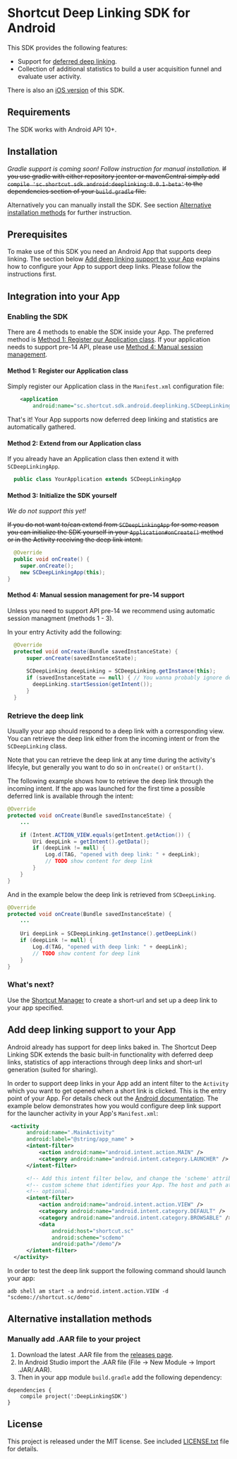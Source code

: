 # Shortcut Deep Linking SDK for Android

This SDK provides the following features:

- Support for [deferred deep linking](https://en.wikipedia.org/wiki/Deferred_deep_linking).
- Collection of additional statistics to build a user acquisition funnel and evaluate user activity.

There is also an [iOS version](https://github.com/shortcutmedia/shortcut-deeplink-sdk-ios) of this SDK.

## Requirements

The SDK works with Android API 10+.

## Installation 

_Gradle support is coming soon! Follow instruction for manual installation._ ~~If you use gradle with either repository jcenter or mavenCentral simply add `compile 'sc.shortcut.sdk.android:deeplinking:0.0.1-beta'` to the dependencies section of your `build.gradle` file.~~

Alternatively you can manually install the SDK. See section [Alternative installation methods](#alternative-installation-methods) for further instruction.


## Prerequisites

To make use of this SDK you need an Android App that supports deep linking. The section below [Add deep linking support to your App](#add-deep-linking-support-to-your-app) explains how to configure your App to support deep links. Please follow the instructions first.

## Integration into your App

### Enabling the SDK

There are 4 methods to enable the SDK inside your App. The preferred method is [Method 1: Register our Application class](#method-1-register-our-application-class). If your application needs to support pre-14 API, please use [Method 4: Manual session management](#method-4-manual-session-management-for-pre-14-support).

#### Method 1: Register our Application class

Simply register our Application class in the `Manifest.xml` configuration file:

```xml
    <application
        android:name="sc.shortcut.sdk.android.deeplinking.SCDeepLinkingApp"
```

That's it! Your App supports now deferred deep linking and statistics are automatically gathered. 

#### Method 2: Extend from our Application class

If you already have an Application class then extend it with `SCDeepLinkingApp`.

```java
  public class YourApplication extends SCDeepLinkingApp
```

#### Method 3: Initialize the SDK yourself 

_We do not support this yet!_

~~If you do not want to/can extend from `SCDeepLinkingApp` for some 
reason you can initialize the SDK yourself in your
`Application#onCreate()` method or in the Activity receiving the 
deep link intent.~~ 

```java
  @Override
  public void onCreate() {
    super.onCreate();
    new SCDeepLinkingApp(this);
}
```

#### Method 4: Manual session management for pre-14 support

Unless you need to support API pre-14 we recommend using automatic session managment (methods 1 - 3). 

In your entry Activity add the following: 

```java
  @Override
  protected void onCreate(Bundle savedInstanceState) {
      super.onCreate(savedInstanceState);
      
      SCDeepLinking deepLinking = SCDeepLinking.getInstance(this);
      if (savedInstanceState == null) { // You wanna probably ignore device rotation
        deepLinking.startSession(getIntent());
      }
  }

```

### Retrieve the deep link

Usually your app should respond to a deep link with a corresponding view. You can retrieve the deep link either from the incoming intent or from the `SCDeepLinking` class. 

Note that you can retrieve the deep link at any time during the activity's lifecyle, but generally you want to do so in `onCreate()` or `onStart()`. 

The following example shows how to retrieve the deep link through the incoming intent. If the app was launched for the first time a possible deferred link is available through the intent:

```java
@Override
protected void onCreate(Bundle savedInstanceState) {
    ...

    if (Intent.ACTION_VIEW.equals(getIntent.getAction()) {
        Uri deepLink = getIntent().getData();
        if (deepLink != null) {
            Log.d(TAG, "opened with deep link: " + deepLink);
            // TODO show content for deep link
        }
    }
}
```

And in the example below the deep link is retrieved from `SCDeepLinking`. 

```java
@Override
protected void onCreate(Bundle savedInstanceState) {
    ...
    
    Uri deepLink = SCDeepLinking.getInstance().getDeepLink()
    if (deepLink != null) {
        Log.d(TAG, "opened with deep link: " + deepLink);
        // TODO show content for deep link
    }
}

```

### What's next?

Use the [Shortcut Manager](http://manager.shortcutmedia.com) to create a short-url and set up a deep link to your app specified.

## Add deep linking support to your App

Android already has support for deep links baked in. The Shortcut Deep Linking SDK extends the basic built-in functionality with deferred deep links, statistics of app interactions through deep links and short-url generation (suited for sharing). 

In order to support deep links in your App add an intent filter to the `Activity` which you want to get opened when a short link is clicked. This is the entry point of your App. For details check out the [Android documentation](https://developers.google.com/app-indexing/android/app). The example below demonstrates how you would configure deep link support for the launcher activity in your App's `Manifest.xml`:

```XML
 <activity
      android:name=".MainActivity"
      android:label="@string/app_name" >
      <intent-filter>
          <action android:name="android.intent.action.MAIN" />
          <category android:name="android.intent.category.LAUNCHER" />
      </intent-filter>

      <!-- Add this intent filter below, and change the 'scheme' attribute to a unique -->
      <!-- custom scheme that identifies your App. The host and path attribute are     -->
      <!-- optional.                                                                   -->
      <intent-filter>
          <action android:name="android.intent.action.VIEW" />
          <category android:name="android.intent.category.DEFAULT" />
          <category android:name="android.intent.category.BROWSABLE" />
          <data
              android:host="shortcut.sc"
              android:scheme="scdemo"
              android:path="/demo"/>
      </intent-filter>
  </activity>
```

In order to test the deep link support the following command should launch your app:
```Shell
adb shell am start -a android.intent.action.VIEW -d "scdemo://shortcut.sc/demo"
```

## Alternative installation methods

### Manually add .AAR file to your project

1. Download the latest .AAR file from the [releases page](https://github.com/shortcutmedia/shortcut-deeplink-sdk-android/releases).
2. In Android Studio import the .AAR file (File -> New Module -> Import
   .JAR/.AAR).
3. Then in your app module `build.gradle` add the following dependency:
```Gradle
dependencies {
    compile project(':DeepLinkingSDK')
}
```

## License
This project is released under the MIT license. See included [LICENSE.txt](DeepLinkingSDK/LICENSE.txt) file for details.

